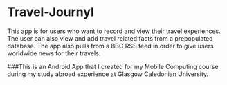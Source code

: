 # Travel-Journyl
This app is for users who want to record and view their travel experiences. The user can also view and add travel related facts from
a prepopulated database. The app also pulls from a BBC RSS feed in order to give users worldwide news for their travels.

###This is an Android App that I created for my Mobile Computing course during my study abroad experience at Glasgow Caledonian University.
